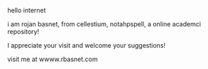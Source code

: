 hello internet

i am rojan basnet, from cellestium, notahpspell, a online academci repository!

I appreciate your visit and welcome your suggestions!

visit me at wwww.rbasnet.com
